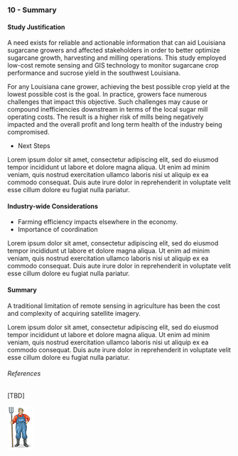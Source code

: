 ### 10 - Summary

#### Study Justification

A need exists for reliable and actionable information that can aid Louisiana sugarcane growers and affected stakeholders 
in order to better optimize sugarcane growth, harvesting and milling operations. This study employed low-cost remote sensing and 
GIS technology to monitor sugarcane crop performance and sucrose yield in the southwest Louisiana.

For any Louisiana cane grower, achieving the best possible crop yield at the lowest possible cost is the goal. In practice, 
growers face numerous challenges that impact this objective. Such challenges may cause or compound inefficiencies downstream 
in terms of the local sugar mill operating costs. The result is a higher risk of mills being negatively impacted and 
the overall profit and long term health of the industry being compromised.

* Next Steps

Lorem ipsum dolor sit amet, consectetur adipiscing elit, sed do eiusmod tempor incididunt ut labore et dolore magna aliqua. Ut enim ad minim veniam, quis nostrud exercitation ullamco laboris nisi ut aliquip ex ea commodo consequat. Duis aute irure dolor in reprehenderit in voluptate velit esse cillum dolore eu fugiat nulla pariatur.

#### Industry-wide Considerations

* Farming efficiency impacts elsewhere in the economy.
* Importance of coordination

Lorem ipsum dolor sit amet, consectetur adipiscing elit, sed do eiusmod tempor incididunt ut labore et dolore magna aliqua. Ut enim ad minim veniam, quis nostrud exercitation ullamco laboris nisi ut aliquip ex ea commodo consequat. Duis aute irure dolor in reprehenderit in voluptate velit esse cillum dolore eu fugiat nulla pariatur.

#### Summary

A traditional limitation of remote sensing in agriculture has been the cost and complexity of acquiring satellite imagery.

Lorem ipsum dolor sit amet, consectetur adipiscing elit, sed do eiusmod tempor incididunt ut labore et dolore magna aliqua. Ut enim ad minim veniam, quis nostrud exercitation ullamco laboris nisi ut aliquip ex ea commodo consequat. Duis aute irure dolor in reprehenderit in voluptate velit esse cillum dolore eu fugiat nulla pariatur.

###### References

[TBD]
 
![](img/farmera.png) 
